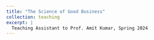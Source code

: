 ```yaml
---
title: "The Science of Good Business"
collection: teaching
excerpt: |
  Teaching Assistant to Prof. Amit Kumar, Spring 2024
---
```


